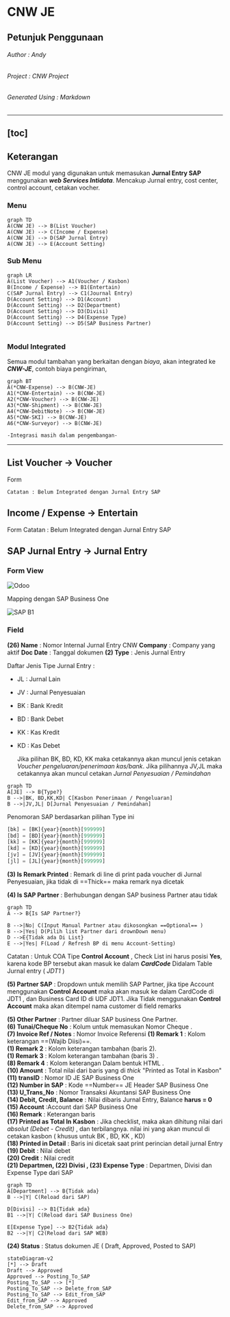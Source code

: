 # CNW JE
## Petunjuk Penggunaan

###### Author : Andy   
###### Project : CNW Project  
###### Generated Using : *Markdown*
  
---
[toc]
---
## Keterangan  

CNW JE modul yang digunakan untuk memasukan **Jurnal Entry SAP** menggunakan ***web Services Intidata***.  Mencakup Jurnal entry, cost center, control account, cetakan vocher.

### Menu 
```mermaid
graph TD
A(CNW JE) --> B(List Voucher)
A(CNW JE) --> C(Income / Expense)
A(CNW JE) --> D(SAP Jurnal Entry)
A(CNW JE) --> E(Account Setting)
```

### Sub Menu

```mermaid
graph LR
A(List Voucher) --> A1(Voucher / Kasbon)
B(Income / Expense) --> B1(Entertain)
C(SAP Jurnal Entry) --> C1(Journal Entry)
D(Account Setting) --> D1(Account)
D(Account Setting) --> D2(Department)
D(Account Setting) --> D3(Divisi)
D(Account Setting) --> D4(Expense Type)
D(Account Setting) --> D5(SAP Business Partner)


```
### Modul Integrated
Semua modul tambahan yang berkaitan dengan *biaya*, akan integrated ke ***CNW-JE***, contoh biaya pengiriman, 
```mermaid
graph BT
A(*CNW-Expense) --> B(CNW-JE)
A1(*CNW-Entertain) --> B(CNW-JE)
A2(*CNW-Voucher) --> B(CNW-JE)
A3(*CNW-Shipment) --> B(CNW-JE)
A4(*CNW-DebitNote) --> B(CNW-JE)
A5(*CNW-SKI) --> B(CNW-JE)
A6(*CNW-Surveyor) --> B(CNW-JE)
```
	-Integrasi masih dalam pengembangan- 
---  
## List Voucher -> Voucher

Form 

	Catatan : Belum Integrated dengan Jurnal Entry SAP

## Income / Expense -> Entertain
Form
	Catatan : Belum Integrated dengan Jurnal Entry SAP


## SAP Jurnal Entry -> Jurnal Entry

### Form View
![Odoo](https://www.dropbox.com/s/w8tgqavs7sjxsmu/WhatsApp%20Image%202021-04-27%20at%205.29.23%20PM.jpeg?dl=1)

Mapping dengan SAP Business One

![SAP B1](https://www.dropbox.com/s/md3aqf9uwd0sn2d/WhatsApp%20Image%202021-04-27%20at%205.29.24%20PM.jpeg?dl=1)



### Field 
**(26) Name** : Nomor Internal Jurnal Entry CNW
**Company** : Company yang aktif
**Doc Date** : Tanggal dokumen
**(2) Type** : Jenis Jurnal Entry

Daftar Jenis Tipe Jurnal Entry :
* JL : Jurnal Lain
* JV : Jurnal Penyesuaian
* BK : Bank Kredit
* BD : Bank Debet
* KK : Kas Kredit
* KD : Kas Debet

	Jika pilihan BK, BD, KD, KK maka cetakannya akan muncul jenis cetakan *Voucher pengeluaran/penerimaan kas/bank*. Jika pilihannya JV,JL maka cetakannya akan muncul cetakan *Jurnal Penyesuaian / Pemindahan*

```mermaid
graph TD
A[JE] --> B{Type?}
B -->|BK, BD,KK,KD| C[Kasbon Penerimaan / Pengeluaran]
B -->|JV,JL| D[Jurnal Penyesuaian / Pemindahan]

```

Penomoran SAP berdasarkan pilihan Type ini 

```python
[bk] = [BK]{year}{month}[999999]
[bd] = [BD]{year}{month}[999999]
[kk] = [KK]{year}{month}[999999]
[kd] = [KD]{year}{month}[999999]
[jv] = [JV]{year}{month}[999999]
[jl] = [JL]{year}{month}[999999]
```

**(3) Is Remark Printed** : Remark di line di print pada voucher di Jurnal Penyesuaian, jika tidak di ==Thick==  maka remark nya dicetak  

**(4) Is SAP Partner** : Berhubungan dengan SAP business Partner atau tidak
```mermaid
graph TD
A --> B{Is SAP Partner?}

B -->|No| C(Input Manual Partner atau dikosongkan ==Optional== )
B -->|Yes| D(Pilih list Partner dari drownDown menu)
D -->E{Tidak ada Di List}
E -->|Yes| F(Load / Refresh BP di menu Account-Setting)
```
Catatan : Untuk COA Tipe **Control Account** ,  Check List ini harus posisi **Yes**, karena kode BP tersebut akan masuk ke dalam ***CardCode*** Didalam Table Jurnal entry (  *JDT1* )

**(5) Partner SAP** : Dropdown untuk memilih SAP Partner, jika tipe Account menggunakan **Control Account**  maka akan masuk ke dalam CardCode di JDT1 , dan Business Card ID di UDF JDT1.  Jika Tidak menggunakan **Control Account** maka akan ditempel nama customer di field remarks

**(5) Other Partner** : Partner diluar SAP business One Partner.  
**(6) Tunai/Cheque No** : Kolum untuk memasukan Nomor Cheque .  
**(7) Invoice Ref / Notes** : Nomor Invoice Referensi
**(1) Remark 1** : Kolom keterangan ==(Wajib Diisi)==.  
**(1) Remark 2** : Kolom keterangan tambahan (baris 2).  
**(1) Remark 3** : Kolom keterangan tambahan (baris 3) .  
**(8) Remark 4** : Kolom keterangan Dalam bentuk HTML .  
**(10) Amount** :  Total nilai dari baris yang di *thick* "Printed as Total in Kasbon"
**(11) transID** :  Nomor ID JE SAP Business One  
**(12) Number in SAP** : Kode ==Number==  JE Header SAP Business One  
**(13) U_Trans_No** : Nomor Transaksi Akuntansi SAP Business One  
**(14) Debit, Credit, Balance** : Nilai dibaris Jurnal Entry, Balance **harus = 0**  
**(15) Account** :Account dari SAP Business One    
**(16) Remark** : Keterangan baris   
**(17) Printed as Total In Kasbon** : Jika checklist, maka akan dihitung nilai dari *absolut (Debet - Credit)* , dan terbilangnya. nilai ini yang akan muncul di cetakan kasbon ( khusus untuk BK , BD, KK , KD)    
**(18) Printed in Detail** :  Baris ini dicetak saat print perincian detail jurnal Entry
**(19) Debit** : Nilai debet   
**(20) Credit** : Nilai credit   
**(21) Departmen, (22) Divisi , (23) Expense Type** : Departmen, Divisi dan Expense Type dari SAP   

```mermaid
graph TD
A[Department] --> B{Tidak ada}
B -->|Y| C(Reload dari SAP)

D[Divisi] --> B1{Tidak ada}
B1 -->|Y| C(Reload dari SAP Business One)

E[Expense Type] --> B2{Tidak ada}
B2 -->|Y| C2(Reload dari SAP WEB)
```
**(24) Status** : Status dokumen JE ( Draft, Approved, Posted to SAP)

```mermaid
stateDiagram-v2
[*] --> Draft
Draft --> Approved
Approved --> Posting_To_SAP
Posting_To_SAP --> [*]
Posting_To_SAP --> Delete_from_SAP 
Posting_To_SAP --> Edit_from_SAP 
Edit_from_SAP --> Approved
Delete_from_SAP --> Approved
```


<!--stackedit_data:
eyJoaXN0b3J5IjpbMTA5MTI1MDM2OSwtNzM3MzE2MzYzLDE2NT
Q3MTE4MSwtMTAzOTkwOTMzMiwxODEwMDA3ODQzLDIwNjcxMjkz
OTYsMTUwMTU4MTk0MywxNDEwNDg1MDczLDIxMTQ1MDM1MTAsLT
E1NDkzOTEyMjEsLTE3ODMzODYyNzUsLTIwNDgyMzMxNDEsLTE0
ODI4NTAwMDgsLTY4ODI1MTIxMiwtODk1NjQ3MjcyLDExMDA4Mz
g3NjYsLTExNjAwNzE0NTksMTg1ODA0MzE4LDMwMzE4MzExLC00
MTIyMjE2NjFdfQ==
-->